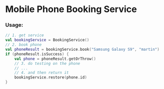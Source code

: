 Mobile Phone Booking Service
============================

### Usage:

```kotlin
// 1. get service
val bookingService = BookingService()
// 2. book phone
val phoneResult = bookingService.book("Samsung Galaxy S9", "martin")
if (phoneResult.isSuccess) {
    val phone = phoneResult.getOrThrow()
    // 3. do testing on the phone
    // ...
    // 4. and then return it
    bookingService.restore(phone.id)
}
```
